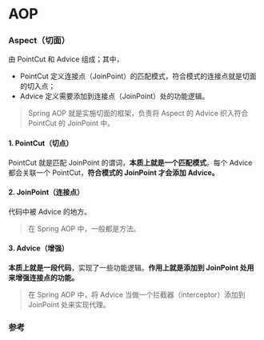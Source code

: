 # AOP





### Aspect（切面）

由 PointCut 和 Advice 组成；其中，
- PointCut 定义连接点（JoinPoint）的匹配模式，符合模式的连接点就是切面的切入点；
- Advice 定义需要添加到连接点（JoinPoint）处的功能逻辑。

> Spring AOP 就是实施切面的框架，负责将 Aspect 的 Advice 织入符合 PointCut 的 JoinPoint 中。

#### 1. PointCut（切点）
PointCut 就是匹配 JoinPoint 的谓词，**本质上就是一个匹配模式**。每个 Advice 都会关联一个 PointCut，**符合模式的 JoinPoint 才会添加 Advice。**

#### 2. JoinPoint（连接点）
代码中被 Advice 的地方。

> 在 Spring AOP 中，一般都是方法。

#### 3. Advice（增强）
**本质上就是一段代码**，实现了一些功能逻辑。**作用上就是添加到 JoinPoint 处用来增强连接点的功能。**

> 在 Spring AOP 中，将 Advice 当做一个拦截器（interceptor）添加到 JoinPoint 处来实现代理。



### 参考
